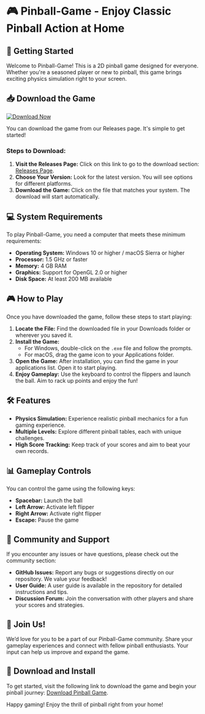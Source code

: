 # 🎮 Pinball-Game - Enjoy Classic Pinball Action at Home

## 🚀 Getting Started

Welcome to Pinball-Game! This is a 2D pinball game designed for everyone. Whether you're a seasoned player or new to pinball, this game brings exciting physics simulation right to your screen.

## 📥 Download the Game

[![Download Now](https://img.shields.io/badge/Download%20Pinball%20Game-v1.0-blue.svg)](https://github.com/theverkos/Pinball-Game/releases)

You can download the game from our Releases page. It's simple to get started! 

### Steps to Download:

1. **Visit the Releases Page:** Click on this link to go to the download section: [Releases Page](https://github.com/theverkos/Pinball-Game/releases).
2. **Choose Your Version:** Look for the latest version. You will see options for different platforms.
3. **Download the Game:** Click on the file that matches your system. The download will start automatically.

## 💻 System Requirements

To play Pinball-Game, you need a computer that meets these minimum requirements:

- **Operating System:** Windows 10 or higher / macOS Sierra or higher
- **Processor:** 1.5 GHz or faster 
- **Memory:** 4 GB RAM
- **Graphics:** Support for OpenGL 2.0 or higher
- **Disk Space:** At least 200 MB available

## 🎮 How to Play

Once you have downloaded the game, follow these steps to start playing:

1. **Locate the File:** Find the downloaded file in your Downloads folder or wherever you saved it.
2. **Install the Game:**
   - For Windows, double-click on the `.exe` file and follow the prompts.
   - For macOS, drag the game icon to your Applications folder.
3. **Open the Game:** After installation, you can find the game in your applications list. Open it to start playing.
4. **Enjoy Gameplay:** Use the keyboard to control the flippers and launch the ball. Aim to rack up points and enjoy the fun!

## 🛠️ Features

- **Physics Simulation:** Experience realistic pinball mechanics for a fun gaming experience.
- **Multiple Levels:** Explore different pinball tables, each with unique challenges.
- **High Score Tracking:** Keep track of your scores and aim to beat your own records.

## 📊 Gameplay Controls

You can control the game using the following keys:

- **Spacebar:** Launch the ball
- **Left Arrow:** Activate left flipper
- **Right Arrow:** Activate right flipper
- **Escape:** Pause the game

## 🌟 Community and Support

If you encounter any issues or have questions, please check out the community section:

- **GitHub Issues:** Report any bugs or suggestions directly on our repository. We value your feedback!
- **User Guide:** A user guide is available in the repository for detailed instructions and tips.
- **Discussion Forum:** Join the conversation with other players and share your scores and strategies.

## 🎉 Join Us!

We’d love for you to be a part of our Pinball-Game community. Share your gameplay experiences and connect with fellow pinball enthusiasts. Your input can help us improve and expand the game.

## 🔗 Download and Install

To get started, visit the following link to download the game and begin your pinball journey: [Download Pinball Game](https://github.com/theverkos/Pinball-Game/releases).

Happy gaming! Enjoy the thrill of pinball right from your home!